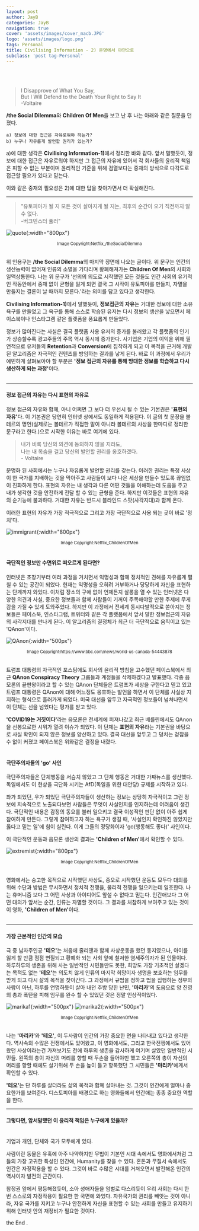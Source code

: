 ```yaml
---
layout: post
author: JayB
categories: JayB
navigation: true
cover: 'assets/images/cover_macb.JPG'
logo: 'assets/images/logo.png'
tags: Personal
title: Civilising Information - 2) 문명에서 야만으로
subclass: 'post tag-Personal'
---
```

<br>
<br>

> I Disapprove of What You Say, <br>
But I Will Defend to the Death Your Right to Say It <br> -Voltaire

<strong>/the Social Dilemma</strong>와 <strong>Children Of Men</strong>을 보고 난 후 나는 아래와 같은 질문을 던졌다.

```
a) 정보에 대한 접근은 자유로워야 하는가?
b) 누구나 자유롭게 발언할 권리가 있는가?
```

a)에 대한 생각은 <strong>Civilising Information-1)</strong>에서 정리한 바와 같다. 앞서 말했듯이, 정보에 대한 접근은 자유로워야 하지만 그 접근의 자유에 있어서 각 회사들의 윤리적 책임은 피할 수 없는 부분이며 윤리적인 기준을 위해 검열보다는 중재의 방식으로 다각도로 접근할 필요가 있다고 믿는다.<br>

이와 같은 중재의 필요성은 2)에 대한 답을 찾아가면서 더 확실해진다.

***

>"유토피아가 될 지 모든 것이 살아지게 될 지는, 최후의 순간이 오기 직전까지 알 수 없다.<br>
-버크민스터 풀러"

![quote](https://user-images.githubusercontent.com/59648602/95562948-17873b80-0a1d-11eb-8bee-b30d3d822e74.png){:width="800px"}
<div style="text-align: center"><span style="font-size:.8em;">Image Copyright:Netflix_/theSocialDilemma</span></div><br>

위 인용구는 <strong>/the Social Dilemma</strong>의 마지막 장면에 나오는 글이다. 위 문구는 인간의 생산능력이 없어져 인류의 소멸을 기다리며 황폐해져가는 <strong>Children Of Men</strong>의 사회와 일맥상통한다. 나는 위 문구가 '선의의 의도로 시작했던 모든 것들도 인간 사회의 유기적인 작동안에서 중재 없이 균형을 잃게 되면 결국 그 시작이 유토피아를 만들지, 자멸을 만들지는 결론이 날 때까지 모른다.'라는 의미를 담고 있다고 생각한다.<br>

<strong>Civilising Information-1)</strong>에서 말했듯이, <strong>정보접근의 자유</strong>는 거대한 정보에 대한 소유욕구를 만들었고 그 욕구를 통해 스스로 학습된 유저는 다시 정보의 생산을 낳으면서 페이스북이나 인스타그램 같은 플랫폼을 풍요롭게 만들었다.<br>

정보가 많아진다는 사실은 결국 플랫폼 사용 유저의 증가를 불러왔고 각 플랫폼의 인기가 상승할수록 광고주들의 주목 역시 동시에 증가한다. 사기업은 기업의 이익을 위해 필연적으로 유저들의 <strong>Retention</strong>과 <strong>Conversion</strong>에 집착하게 되고 이 목적을 근거해 개발된 알고리즘은 자극적인 컨텐츠를 방임하는 결과를 낳게 된다. 바로 이 과정에서 우리가 예민하게 살펴보아야 할 부분은 <strong>'정보 접근의 자유를 통해 방대한 정보를 학습하고 다시 생산하게 되는 과정'</strong>이다.
<br>
<br>

***

#### 정보 접근의 자유는 다시 표현의 자유로
정보 접근의 자유와 함께, 아니 어쩌면 그 보다 더 우선시 될 수 있는 기본권은 <strong>'표현의 자유'</strong>다. 이 기본권은 당연히 인터넷 상에서도 동일하게 적용된다.
이 글의 첫 문장을 볼테르의 명언(실제로는 볼테르가 직접한 말이 아니라 볼테르의 사상을 한마디로 정리한 문구라고 한다.)으로 시작한 이유는 바로 여기에 있다.

> 내가 비록 당신의 의견에 동의하지 않을 지라도,<br> 나는 내 목숨을 걸고 당신의 발언할 권리를 옹호하겠다.<br> - Voltaire

문명화 된 사회에서는 누구나 자유롭게 발언할 권리를 갖는다. 이러한 권리는 특정 사상이 한 국가를 지배하는 것을 막아주고 사람들이 보다 나은 세상을 만들수 있도록 끊임없이 진화하게 한다. 표현의 자유는 내 생각과 다른 어떤 것들을 이해하는데 도움을 주고 내가 생각한 것을 안전하게 전달 할 수 있는 균형을 준다. 하지만 이것들은 표현의 자유의 순기능에 불과하다. 거대한 자유는 반드시 블라인드 스팟(사각지대)과 함께 온다.<br>

이러한 표현의 자유가 가장 적극적으로 그리고 가장 극단적으로 사용 되는 곳이 바로 '정치'다.

![immigrant](https://user-images.githubusercontent.com/59648602/95574997-38a45800-0a2e-11eb-9b8f-ae06e1b40020.png){:width="800px"}
<div style="text-align: center"><span style="font-size:.8em;">Image Copyright:Netflix_ChildrenOfMen</span></div><br>

#### 극단적인 정보만 수면위로 떠오르게 된다면?

인터넷은 초창기부터 여러 과정을 거치면서 익명성과 함께 정치적인 견해를 자유롭게 펼칠 수 있는 공간이 되었다. 현재는 익명성을 오히려 거부하거나 당당하게 자신을 표현하는 단계까지 와있다. 이처럼 장소의 구애 없이 언제든지 살롱을 열 수 있는 인터넷은 다양한 의견과 사실, 중요한 정보들과 함께 사람들이 기꺼이 주목해야할 만한 주제에 무게감을 가질 수 있게 도와주었다. 하지만 이 과정에서 전세계 동시다발적으로 쏟아지는 정보들은 페이스북,  인스타그램, 트위터와 같은 각 플랫폼에서 앞서 말한 정보접근의 자유의 사각지대를 만나게 된다. 이 알고리즘의 결정체가 최근 더 극단적으로 움직이고 있는 'QAnon'이다.

![QAnon](https://user-images.githubusercontent.com/59648602/95576106-2a573b80-0a30-11eb-9df4-fc760147e288.png){:width="500px"}
<div style="text-align: center"><span style="font-size:.8em;">Image Copyright:https://www.bbc.com/news/world-us-canada-54443878</span></div><br>

트럼프 대통령의 자극적인 포스팅에도 회사의 윤리적 방침을 고수했던 페이스북에서 최근 <strong>QAnon Conspiracy Theory</strong> 그룹들과 계정들을 삭제하겠다고 발표했다. 각종 음모론의 끝판왕이라고 할 수 있는 QAnon 단체들은 트럼프가 세상을 구한다고 믿고 있고 트럼프 대통령은 QAnon에 대해 어느정도 옹호하는 발언을 하면서 이 단체를 사실상 지지하는 형식으로 흘러가게 되었다. 미국 대선을 앞두고 자극적인 정보들이 넘쳐나면서 이 단체는 선을 넘었다는 평가를 받고 있다.<br>

<strong>'COVID19는 거짓이다'</strong>라는 음모론은 전세계에 퍼져나갔고 최근 베를린에서도 QAnon을 선봉으로한 시위가 열려 이슈가 되었다. 이 단체는 <strong>표현의 자유</strong>라는 기본권을 바탕으로 사실 확인이 되지 않은 정보를 양산하고 있다. 결국 대선을 앞두고 그 덩치는 겉잡을 수 없이 커졌고 페이스북은 위와같은 결정을 내렸다.
<br>
<br>

#### 극단주의자들의 'go' 사인
극단주의자들은 단체행동을 서슴치 않았고 그 단체 행동은 거대한 가짜뉴스를 생산했다. 독일에서도 이 현상을 극단화 시키는 AfD(독일을 위한 대안당) 규제를 시작하고 있다.<br>

좌가 되었던, 우가 되었던 극단주의자들이 생산하는 정보는 상당히 자극적이고 그런 정보에 지속적으로 노출되다보면 사람들은 무엇이 사실인지를 인지하는데 어려움이 생긴다. 극단적인 내용은 감정의 동요를 불러 일으키고 결국 이성적인 판단 없이 아주 쉽게 참여하게 만든다. 그렇게 참여하고자 하는 욕구가 생길 때, '사실인지 확인하진 않았지만 옳다고 믿는 일'에 힘이 실린다. 이게 그들의 정당화이자 'go(행동해도 좋다)' 사인이다.<br>

이 극단적인 운동과 음모론 생산의 결과는 <strong>'Children of Men'</strong>에서 확인할 수 있다.


![extremist](https://user-images.githubusercontent.com/59648602/95579003-1e21ad00-0a35-11eb-86e8-eec62f44d93c.png){:width="800px"}
<div style="text-align: center"><span style="font-size:.8em;">Image Copyright:Netflix_ChildrenOfMen</span></div><br>

영화에서는 숭고한 목적으로 시작했던 사상도, 증오로 시작했던 운동도 모두다 대의를 위해 수단과 방법은 무시하면서 정치적 전쟁을, 물리적 전쟁을 일으키는데 일조한다. 나는 휴머니즘 보다 그 어떤 사상과 아이디어도 앞설 수 없다고 믿는다. 인간애보다 그 어떤 대의가 앞서는 순간, 인류는 자멸할 것이다. 그 결과를 처참하게 보여주고 있는 것이 이 영화, <strong>'Children of Men'</strong>이다.
<br>
<br>

***

#### 가장 근본적인 인간의 모습

극 중 남자주인공 <strong>'테오'</strong>는 처음에 줄리앤과 함께 사상운동을 했던 동지였으나, 아이를 잃게 할 만큼 점점 변질되고 황폐화 되는 사회 앞에 철저한 염세주의자가 된 인물이다. 하루하루의 생존을 위해 사는 일반적인 시민들만도 못한, 희망도 가장 기초적인 살겠다는 목적도 없는 <strong>'테오'</strong>는 의도치 않게 인류의 마지막 희망이자 생명을 보호하는 임무를 받게 되고 다시 삶의 목적을 찾아간다. 그 과정에서 규범을 정하고 법을 집행하는 정부의 사람이 아닌, 하루를 연명하듯이 살아 내던 추방 당한 난민, <strong>'마리카'</strong>의 도움으로 양 진영의 총과 폭탄을 피해 임무를 완수 할 수 있었던 것은 정말 인상적이었다.<br>

![marika1](https://user-images.githubusercontent.com/59648602/95580930-70180200-0a38-11eb-8054-c8c236d2224a.png){:width="500px"}
![marika2](https://user-images.githubusercontent.com/59648602/95580946-74441f80-0a38-11eb-882a-6a721012917a.png){:width="500px"}
<div style="text-align: center"><span style="font-size:.8em;">Image Copyright:Netflix_ChildrenOfMen</span></div><br>

나는 <strong>'마리카'</strong>와 <strong>'테오'</strong>, 이 두사람이 인간의 가장 중요한 면을 나타내고 있다고 생각한다. 역사속의 수많은 전쟁에서도 있어왔고, 이 영화에서도, 그리고 한국전쟁에서도 있어왔던 사상이라는건 가져보기도 전에 하루의 생존을 감사하게 여기며 살았던 일반적인 시민들. 왼쪽의 총이 자신의 머리를 향할 때 두손을 들어야만 했고 오른쪽의 총이 자신의 머리를 향할 때에도 살기위해 두 손을 높이 들고 항복했던 그 시민들은 <strong>'마리카'</strong>에게서 확인할 수 있다.<br>

<strong>'테오'</strong>는 단 하루를 살더라도 삶의 목적과 함께 살아내는 것. 그것이 인간에게 얼마나 중요한가를 보여준다. 디스토피아를 배경으로 하는 영화들에서 인간애는 종종 중요한 역할을 한다.


***

#### 그렇다면, 앞서말했던 이 윤리적 책임은 누구에게 있을까?
<br>
기업과 개인, 단체와 국가 모두에게 있다.

사람이란 동물은 유혹에 아주 나약하지만 무법이 기본인 시대 속에서도 영화에서처럼 그들의 가장 고귀한 특성인 인간애, Humanity를 찾을 수 있다. 혼돈과 무질서 속에서도 인간은 자정작용을 할 수 있다. 그것이 바로 수많은 시대를 거쳐오면서 발전해온 인간의 역사이자 발전의 근간이다.

참정권 앞에서 평등해졌듯이, 소아 성애자들을 엄벌로 다스리듯이 우리 사회는 다시 한 번 스스로의 자정작용이 필요한 한 국면에 와있다. 자유국가의 권리를 빼앗는 것이 아니라, 자유 국가를 지키고 누구나 안전하게 자신을 표현할 수 있는 사회를 만들고 유지하기 위해 인터넷 안의 재정비가 필요한 것이다.

the End . 
